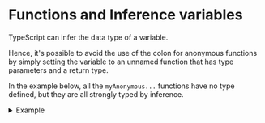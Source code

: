 # Functions and Inference variables

TypeScript can infer the data type of a variable.

Hence, it's possible to avoid the use of the colon for anonymous functions by simply setting the variable to an unnamed function that has type parameters and a return type.

In the example below, all the `myAnonymous...` functions have no type defined, but they are all strongly typed by inference.

<details>
<summary>Example</summary>

```typescript
const inc = 1;
function myNamedFunction(p: number): number {
    return p + inc;
}
const myAnonymousFunction = function(p: number): number {
    return p + inc;
}
const myAnonymousFunction2 = (p: number): number => {
    return p + inc;
}
const myAnonymousFunction3 = (p: number): number => p + inc;
const myAnonymousFunction4 = (p: number) => p + inc;
```

</details>




